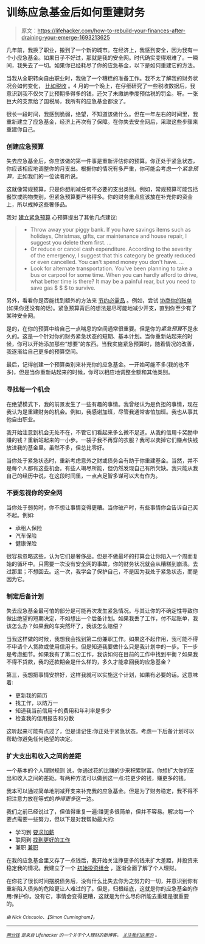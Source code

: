 # 训练应急基金后如何重建财务

> 原文：<https://lifehacker.com/how-to-rebuild-your-finances-after-draining-your-emerge-1693213625>

几年前，我换了职业，搬到了一个新的城市。在经济上，我感到安全，因为我有一个小应急基金。如果日子不好过，那就是我的安全网。时代确实变得艰难了。一瞬间，我失去了一切。如果你已经耗尽了你的应急基金，以下是如何重建它的方法。



当我从全职转向自由职业时，我做了一个糟糕的准备工作。我不太了解我的财务状况会如何变化， [比如税收](https://lifehacker.com/what-you-should-know-about-taxes-when-youre-a-freelance-1679003868) 。4 月的一个晚上，在仔细研究了一些税收数据后，我意识到我不仅欠了比预期多得多的钱，还欠了未缴纳季度预估税的罚金。呀。一张巨大的支票给了国税局，我所有的应急基金都没了。

很长一段时间，我感到脆弱，绝望，不知道该做什么。但在一年左右的时间里，我重新建立了应急基金，经济上再次有了保障。在你失去安全网后，采取这些步骤来重建你自己。

### 创建应急预算

失去应急基金后，你应该做的第一件事是重新评估你的预算。你正处于紧急状态，你应该相应地调整你的月支出。根据你的情况有多严重，你可能会考虑一个*紧急预算*，正如我们的一位读者所说。

这就像常规预算，只是你想削减任何不必要的支出类别。例如，常规预算可能包括餐饮或购物类别，但紧急预算要严格得多。你的财务重点应该放在补充你的资金上，所以戒掉这些奢侈品。

我对 [建立紧急预算](http://www.iheartbudgets.net/2012/10/how-to-create-an-emergency-budget/) 心预算提出了其他几点建议:

> *   Throw away your piggy bank. If you have savings items such as holidays, Christmas, gifts, car maintenance and house repair, I suggest you delete them first. ...
> *   Or reduce or cancel cash expenditure. According to the severity of the emergency, I suggest that this category be greatly reduced or even cancelled. You can't spend money you don't have. ...
> *   Look for alternate transportation. You've been planning to take a bus or carpool for some time. When you can hardly afford to drive, what better time is there? It may be a painful rear, but you need to save gas $ $ $ to survive.

另外，看看你是否能找到额外的方法来 [节约必需品](http://lifehacker.com/how-to-live-cheap-and-put-hundreds-of-dollars-back-in-y-5848151) 。例如，尝试 [协商你的账单](http://twocents.lifehacker.com/effectively-negotiate-your-bills-with-the-silent-treatm-1691608228) (如果你还没有的话)。紧急预算背后的想法是尽可能地减少开支，直到你至少有了某种安全网。

是的，在你的预算中给自己一点喘息的空间通常很重要。但是你的*紧急预算*不是永久的。这是一个针对你的财务紧急状态的短期、基本计划。当你重新站起来的时候，你可以开始添加那些“想要”的东西。当我实施紧急预算时，随着情况的改善，我逐渐给自己更多的预算空间。

最后，记得创建一个预算类别来补充你的应急基金。一开始可能不多(我的也不多)，但是当你重新站起来的时候，你可以相应地调整金额和其他类别。

### 寻找每一个机会

在绝望模式下，我的前景发生了一些有趣的事情。我曾经认为是负担的事情，现在我认为是重建财务的机会。例如，我感谢加班，尽管我通常害怕加班。我也从事其他自由职业。

我开始注意到机会无处不在，不管它们看起来多么微不足道。从我的信用卡奖励中赚的钱？重新站起来的一小步。一袋子我不再穿的衣服？我可以卖掉它们赚点快钱放进我的基金里。虽然不多，但总比零好。

当你处于紧急状态时，重新考虑意外之财或债务会有助于你重建基金。当然，并不是每个人都有这些机会。有些人竭尽所能，但仍然发现自己有所欠缺。我只能从我自己的经历中说，在这段时间里，一点点足智多谋可以大有作为。

### 不要忽视你的安全网

当你处于弱势时，你不想让事情变得更糟。当你破产时，有些事情你会告诉自己买不起。例如:

*   承租人保险
*   汽车保险
*   健康保险

很容易忽略这些，认为它们是奢侈品。但是不做最坏的打算会让你陷入一个周而复始的循环中。只需要一次没有安全网的事故，你的财务状况就会从糟糕到崩溃。去过那里；不想回去。这一次，我学会了保护自己，不是因为我处于紧急状态，而是因为它。

### 制定后备计划

失去应急基金最可怕的部分是可能再次发生紧急情况。与其让你的不确定性导致你做出绝望的短期决定，不如想出一个后备计划。如果我丢了工作，付不起账单，我该怎么办？如果我的车突然坏了，我该怎么赔偿？

当我这样做的时候，我想我会找到第二份兼职工作。如果这不起作用，我可能不得不申请个人贷款或使用信用卡。但是知道我要做什么只是我计划中的一步。下一步是考虑细节。如果我有了第二份工作，我该如何在目前的工作中找到平衡？如果我不得不贷款，我的还款期会是什么样的，多久才能拿回我的应急基金？

第三，我想把事情安排好，这样我就可以实施这个计划，如果有必要的话。这意味着:

*   更新我的简历
*   找工作，以防万一
*   知道我当前信用卡的费用和年利率是多少
*   检查我的信用报告和分数

这听起来可能有点过了，但是请记住:你正处于紧急状态。考虑一下后备计划可以帮助你避免任何绝望的决定。

### 扩大支出和收入之间的差距

一个基本的个人理财规则 说，你通过花的比赚的少来积累财富。你想扩大你的支出和收入之间的差距。有两种方法可以做到这一点:花更少的钱，赚更多的钱。

我本可以通过简单地削减开支来补充我的应急基金。但是为了财务稳定，我不得不把注意力放在等式的*挣得更多*这一边。

我们之前已经说过了，但值得重复一遍:赚更多很简单，但并不容易。解决每一个要点需要一些努力，但以下是对我帮助最大的:

*   学习到 [要求加薪](http://lifehacker.com/the-right-way-to-ask-for-a-raise-and-get-what-you-deser-1577005970)
*   联网到 [找到更好的工作](http://lifehacker.com/top-10-ways-to-get-a-better-job-5894136)
*   兼职 [兼职](http://twocents.lifehacker.com/how-do-you-earn-extra-money-on-the-side-1589589893)

在我的应急基金里又存了一点钱后，我开始关注挣更多的钱来扩大差距，并投资来稳定我的情况。我建立了一个 [初始投资组合](https://lifehacker.com/how-to-build-an-easy-beginner-set-and-forget-investm-1686878594) ，逐渐全面了解了个人理财。

在你花了很长时间摆脱债务后，没有什么比失去你为之努力的一切，并意识到你有重新陷入债务的危险更让人难过的了。但是，归根结底，这就是你的应急基金的作用:保护你。没有它，事情会变得更糟，这就是为什么尽你所能去重建是很重要的。

<small>*由 Nick Criscuolo、*</small><small>*【Simon Cunningham】*</small>*，*

* * *

*[*<small>两分钱</small>*](http://ift.tt/MNrhmo) <small>*是来自 Lifehacker 的一个关于个人理财的新博客。*</small> [*<small>关注我们这里的</small>*](http://ift.tt/1cudqxU) <small>*。*</small>*